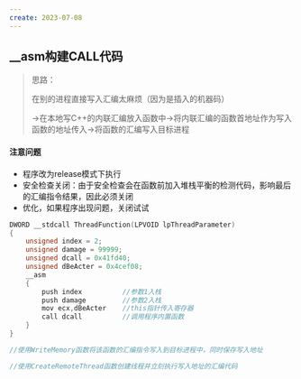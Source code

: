 ```yaml
---
create: 2023-07-08
---
```

## __asm构建CALL代码

> 思路：
>
> 在别的进程直接写入汇编太麻烦（因为是插入的机器码）
>
> ->在本地写C++的内联汇编放入函数中->将内联汇编的函数首地址作为写入函数的地址传入->将函数的汇编写入目标进程

#### 注意问题

* 程序改为release模式下执行
* 安全检查关闭：由于安全检查会在函数前加入堆栈平衡的检测代码，影响最后的汇编指令结果，因此必须关闭
* 优化，如果程序出现问题，关闭试试

```C++
DWORD __stdcall ThreadFunction(LPVOID lpThreadParameter)
{
    unsigned index = 2;
    unsigned damage = 99999;
    unsigned dcall = 0x41fd40;
    unsigned dBeActer = 0x4cef08;
    __asm
    {
        push index			//参数1入栈
       	push damage			//参数2入栈
        mov ecx,dBeActer	//this指针传入寄存器
        call dcall			//调用程序内置函数
    }
}

//使用WriteMemory函数将该函数的汇编指令写入到目标进程中，同时保存写入地址

//使用CreateRemoteThread函数创建线程并立刻执行写入地址的汇编代码
```

